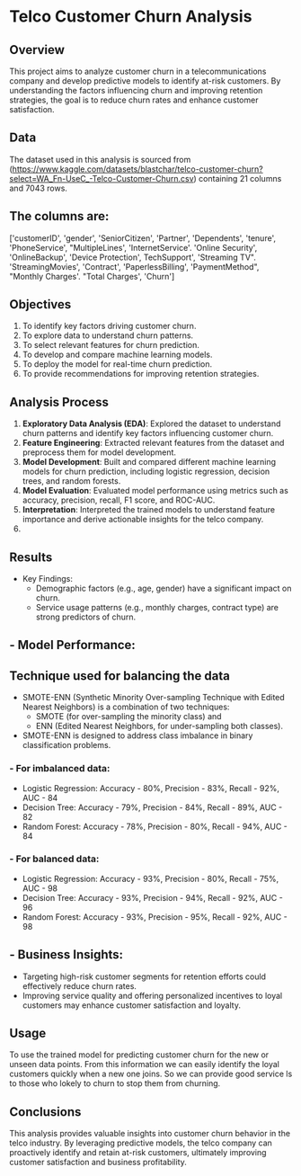# Telco Customer Churn Analysis

## Overview
This project aims to analyze customer churn in a telecommunications company and develop predictive models to identify at-risk customers. By understanding the factors influencing churn and improving retention strategies, the goal is to reduce churn rates and enhance customer satisfaction.

## Data
The dataset used in this analysis is sourced from (https://www.kaggle.com/datasets/blastchar/telco-customer-churn?select=WA_Fn-UseC_-Telco-Customer-Churn.csv) containing 21 columns and 7043 rows.

## The columns are:
['customerID', 'gender', 'SeniorCitizen', 'Partner', 'Dependents', 'tenure', 'PhoneService', "MultipleLines', 'InternetService'. 'Online Security', 'OnlineBackup', 'Device Protection', TechSupport', 'Streaming TV". 'StreamingMovies', 'Contract', 'PaperlessBilling', 'PaymentMethod", "Monthly Charges'. "Total Charges', 'Churn']


## Objectives
1. To identify key factors driving customer churn.
2. To explore data to understand churn patterns.
3. To select relevant features for churn prediction.
4. To develop and compare machine learning models.
5. To deploy the model for real-time churn prediction.
6. To provide recommendations for improving retention strategies.

## Analysis Process
1. **Exploratory Data Analysis (EDA)**: Explored the dataset to understand churn patterns and identify key factors influencing customer churn.
2. **Feature Engineering**: Extracted relevant features from the dataset and preprocess them for model development.
3. **Model Development**: Built and compared different machine learning models for churn prediction, including logistic regression, decision trees, and random forests.
4. **Model Evaluation**: Evaluated model performance using metrics such as accuracy, precision, recall, F1 score, and ROC-AUC.
5. **Interpretation**: Interpreted the trained models to understand feature importance and derive actionable insights for the telco company.
6. 
## Results
- Key Findings:
  - Demographic factors (e.g., age, gender) have a significant impact on churn.
  - Service usage patterns (e.g., monthly charges, contract type) are strong predictors of churn.

## - Model Performance:

## Technique used for balancing the data
 - SMOTE-ENN (Synthetic Minority Over-sampling Technique with Edited Nearest Neighbors) is
   a combination of two techniques: 
     - SMOTE (for over-sampling the minority class) and 
     - ENN (Edited Nearest Neighbors, for under-sampling both classes). 
 - SMOTE-ENN is designed to address class imbalance in binary classification problems.

### - For imbalanced data:
  - Logistic Regression: Accuracy - 80%, Precision - 83%, Recall - 92%, AUC - 84
  - Decision Tree: Accuracy - 79%, Precision - 84%, Recall - 89%, AUC - 82
  - Random Forest: Accuracy - 78%, Precision - 80%, Recall - 94%, AUC - 84

### - For balanced data:
  - Logistic Regression: Accuracy - 93%, Precision - 80%, Recall - 75%, AUC - 98
  - Decision Tree: Accuracy - 93%, Precision - 94%, Recall - 92%, AUC - 96
  - Random Forest: Accuracy - 93%, Precision - 95%, Recall - 92%, AUC - 98

## - Business Insights:
  - Targeting high-risk customer segments for retention efforts could effectively reduce churn rates.
  - Improving service quality and offering personalized incentives to loyal customers may enhance customer satisfaction and loyalty.

## Usage
To use the trained model for predicting customer churn for the new or unseen data points. From this information we can easily identify the loyal customers quickly when a new one joins. So we can provide good service ls to those who lokely to churn to stop them from churning.


## Conclusions
This analysis provides valuable insights into customer churn behavior in the telco industry. By leveraging predictive models, the telco company can proactively identify and retain at-risk customers, ultimately improving customer satisfaction and business profitability.
